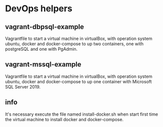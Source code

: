 # DevOps helpers

## vagrant-dbpsql-example

Vagrantfile to start a virtual machine in virtualBox, with operation system ubuntu, docker and docker-compose to up two containers, one with postgreSQL and one with PgAdmin.

## vagrant-mssql-example

Vagrantfile to start a virtual machine in virtualBox, with operation system ubuntu, docker and docker-compose to up one container with Microsoft SQL Server 2019.

## info

It's necessary execute the file named install-docker.sh when start first time the virtual machine to install docker and docker-compose.
